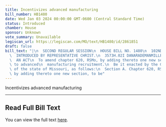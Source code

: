 ```yaml
---
title: Incentivizes advanced manufacturing
bill_number: HB1480
date: Wed Jan 03 2024 00:00:00 GMT-0600 (Central Standard Time)
status: Introduced
chamber: House
sponsor: Unknown
vote_summary: Unavailable
legiscan_url: https://legiscan.com/MO/text/HB1480/id/2861851
draft: false
bill_text: "|\n  SECOND REGULAR SESSION\n  HOUSE BILL NO. 1480\n  102ND GENERAL ASSEMBLY\n\
  \  INTRODUCED BY REPRESENTATIVE CHRIST.\n  3573H.02I DANARADEMANMILLER,ChiefClerk\n\
  \  AN ACT\n  To amend chapter 620, RSMo, by adding thereto one new section relating\
  \ to advanced\n  manufacturing recruitment.\n  Be it enacted by the General Assembly\
  \ of the state of Missouri, as follows:\n  Section A. Chapter 620, RSMo, is amended\
  \ by adding thereto one new section, to be"
---
```

Incentivizes advanced manufacturing

---

## Read Full Bill Text

You can view the full text [here](https://legiscan.com/MO/text/HB1480/id/2861851).
